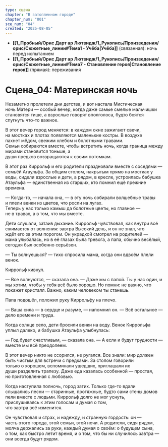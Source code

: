 ```yaml
---
type: сцена
chapter: "В затопленном городе"
chapter_num: "001"
sce_num: "04"
created: "2025-08-05"
---
```

- **[[1_Пробный/Орис Дарт ар Лютвидж/1_Рукопись/Произведения/орис/Сюжетные_линии#Тема1 - Учёба|Учёба]]** (связанная): ночь перед испытанием 
- **[[1_Пробный/Орис Дарт ар Лютвидж/1_Рукопись/Произведения/орис/Сюжетные_линии#Тема7 - Становление героя|Становление героя]]** (прямая): переживания
 
 
# Сцена_04: Материнская ночь

Незаметно пролетели дни детства, и вот настала Мистическая ночь Матери — особый вечер, когда даже самые смелые мальчишки становятся тише, а взрослые говорят вполголоса, будто боятся спугнуть что-то важное.

В этот вечер город меняется: в каждом окне зажигают свечи, на мостках и плотах появляются маленькие костры. В воздухе пахнет мёдом, свежим хлебом и болотными травами. Семьи собираются вместе, чтобы встретить ночь, когда граница между мирами становится тоньше, а души предков возвращаются к своим потомкам.

В этот раз Киррольф и его родители праздновали вместе с соседями — семьёй Атаульфа. За общим столом, накрытым прямо на мостках у воды, сидели взрослые и дети, а рядом, в кресле, устроилась бабушка Атаульфа — единственная из старших, кто помнил ещё прежние времена.

— Когда-то, — начала она, — в эту ночь собирали волшебные травы и плели венки из цветов, что росли на лугах. Теперь у нас только камыш да болотные цветы, но главное — не в травах, а в том, что мы вместе.

Дети слушали, затаив дыхание. Киррольф чувствовал, как внутри всё сжимается от волнения: завтра Высокий день, и он не знал, что ждёт его за этим порогом. Он украдкой смотрел на родителей — мама улыбалась, но в её глазах была тревога, а папа, обычно весёлый, сегодня был особенно серьёзен.

— Ты волнуешься? — тихо спросила мама, когда они вдвоём плели венок.

Киррольф кивнул.

— Все волнуются, — сказала она. — Даже мы с папой. Ты у нас один, и мы хотим, чтобы у тебя всё было хорошо. Но помни: не важно, что покажет кристалл. Важно, каким человеком ты станешь.

Папа подошёл, положил руку Киррольфу на плечо.

— Ваша сила — в сердце и разуме, — напомнил он. — Всё остальное — дело времени и труда.

Когда солнце село, дети бросили венки на воду. Венок Киррольфа уплыл далеко, и бабушка Атаульфа улыбнулась:

— Год будет счастливым, — сказала она. — А если и будут трудности — вместе мы всё преодолеем.

В этот вечер никто не ссорился, не ругался. Все знали: мир должен быть чистым для встречи с предками. За столом говорили только о хорошем, вспоминали ушедших, приглашали их души разделить трапезу. Даже еда казалась особенной — простая, но приготовленная с любовью.

Когда наступила полночь, город затих. Только где-то вдали слышались песни — старинные, протяжные, будто сами стены домов пели вместе с людьми. Киррольф долго не мог уснуть, прислушиваясь к этим голосам и думая о том, что завтра всё изменится.

Он чувствовал и страх, и надежду, и странную гордость: он — часть этого города, этой семьи, этой ночи. А родители, сидя рядом, молча держались за руки, каждый думая о своём: о будущем сына, о том, как быстро летит время, и о том, что бы ни случилось завтра — они всегда будут рядом.


